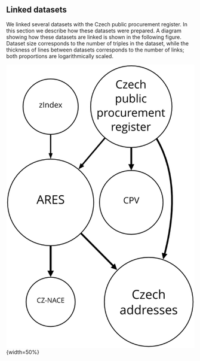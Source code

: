 ## Linked datasets

We linked several datasets with the Czech public procurement register.
In this section we describe how these datasets were prepared.
A diagram showing how these datasets are linked is shown in the following figure.
Dataset size corresponds to the number of triples in the dataset, while the thickness of lines between datasets corresponds to the number of links; both proportions are logarithmically scaled.

![Czech public procurement linked data cloud](img/public_procurement_cloud.png){width=50%}
